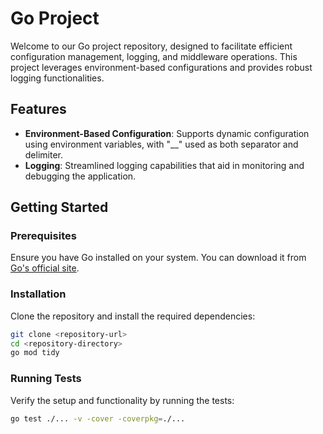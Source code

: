 # Go Project

Welcome to our Go project repository, designed to facilitate efficient configuration management, logging, and middleware operations. This project leverages environment-based configurations and provides robust logging functionalities.

## Features

- **Environment-Based Configuration**: Supports dynamic configuration using environment variables, with "\_\_" used as both separator and delimiter.
- **Logging**: Streamlined logging capabilities that aid in monitoring and debugging the application.

## Getting Started

### Prerequisites

Ensure you have Go installed on your system. You can download it from [Go's official site](https://golang.org/dl/).

### Installation

Clone the repository and install the required dependencies:

```bash
git clone <repository-url>
cd <repository-directory>
go mod tidy
```

### Running Tests

Verify the setup and functionality by running the tests:

```bash
go test ./... -v -cover -coverpkg=./...
```
